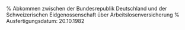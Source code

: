 % Abkommen zwischen der Bundesrepublik Deutschland und der Schweizerischen Eidgenossenschaft über Arbeitslosenversicherung
% Ausfertigungsdatum: 20.10.1982
 